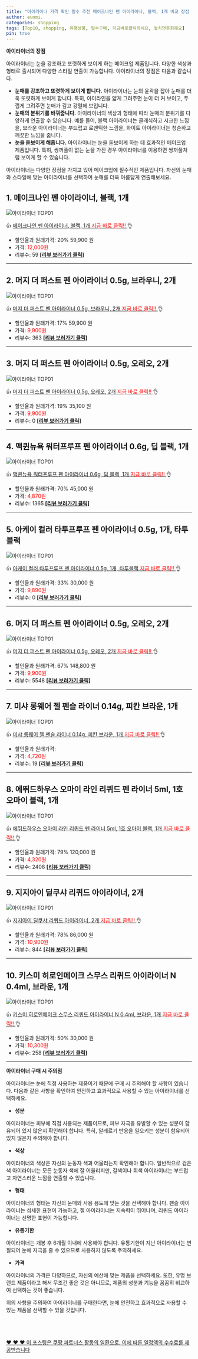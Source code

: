 ```yaml
---
title: "아이라이너 가격 확인 필수 추천 메이크나인 펜 아이라이너, 블랙, 1개 비교 장점 구매가이드"
author: eunmi.
categories: shopping
tags: [Top10, shopping, 유행상품, 필수구매, 지금바로클릭하세요, 놓치면후회해요]
pin: true
---
```

**아이라이너의 장점**

아이라이너는 눈을 강조하고 또렷하게 보이게 하는 메이크업 제품입니다. 다양한 색상과 형태로 출시되어 다양한 스타일 연출이 가능합니다. 아이라이너의 장점은 다음과 같습니다.

* **눈매를 강조하고 또렷하게 보이게 합니다.** 아이라이너는 눈의 윤곽을 잡아 눈매를 더욱 또렷하게 보이게 합니다. 특히, 아이라인을 얇게 그려주면 눈이 더 커 보이고, 두껍게 그려주면 눈매가 깊고 강렬해 보입니다.
* **눈매의 분위기를 바꿔줍니다.** 아이라이너의 색상과 형태에 따라 눈매의 분위기를 다양하게 연출할 수 있습니다. 예를 들어, 블랙 아이라이너는 클래식하고 시크한 느낌을, 브라운 아이라이너는 부드럽고 로맨틱한 느낌을, 화이트 아이라이너는 청순하고 깨끗한 느낌을 줍니다.
* **눈을 돋보이게 해줍니다.** 아이라이너는 눈을 돋보이게 하는 데 효과적인 메이크업 제품입니다. 특히, 쌍꺼풀이 없는 눈을 가진 경우 아이라이너를 이용하면 쌍꺼풀처럼 보이게 할 수 있습니다.

아이라이너는 다양한 장점을 가지고 있어 메이크업에 필수적인 제품입니다. 자신의 눈매와 스타일에 맞는 아이라이너를 선택하여 눈매를 더욱 아름답게 연출해보세요.

   

## 1. 메이크나인 펜 아이라이너, 블랙, 1개

![아이라이너 TOP01](https://thumbnail7.coupangcdn.com/thumbnails/remote/230x230ex/image/vendor_inventory/ea43/c68067f18618fa0f06dac26f2a23d2fc9b6d5cd3425e162d452a47096303.jpg)


👍 [메이크나인 펜 아이라이너, 블랙, 1개 <font color=red> 지금 바로 클릭!! </font> ](https://link.coupang.com/re/AFFSDP?lptag=AF3617701&subid=GithubCoopas&pageKey=7395828228&traceid=V0-153&itemId=19131318167&vendorItemId=86250945754) 👌 


- 할인율과 원래가격: 20%  59,900   원
- 가격: <span style='color:red'>12,000원</span>
- 리뷰수: 59  [**[리뷰 보러가기 클릭]**](https://link.coupang.com/re/AFFSDP?lptag=AF3617701&subid=GithubCoopas&pageKey=7395828228&traceid=V0-153&itemId=19131318167&vendorItemId=86250945754)

---


   

## 2. 머지 더 퍼스트 펜 아이라이너 0.5g, 브라우니, 2개

![아이라이너 TOP01](https://thumbnail9.coupangcdn.com/thumbnails/remote/230x230ex/image/retail/images/1319186185797578-a1b7aaf0-85e2-467f-85df-0e451a73b624.jpg)


👍 [머지 더 퍼스트 펜 아이라이너 0.5g, 브라우니, 2개 <font color=red> 지금 바로 클릭!! </font> ](https://link.coupang.com/re/AFFSDP?lptag=AF3617701&subid=GithubCoopas&pageKey=15174958&traceid=V0-153&itemId=19166816681&vendorItemId=4441625139) 👌 


- 할인율과 원래가격: 17%  59,900   원
- 가격: <span style='color:red'>9,900원</span>
- 리뷰수: 363  [**[리뷰 보러가기 클릭]**](https://link.coupang.com/re/AFFSDP?lptag=AF3617701&subid=GithubCoopas&pageKey=15174958&traceid=V0-153&itemId=19166816681&vendorItemId=4441625139)

---


   

## 3. 머지 더 퍼스트 펜 아이라이너 0.5g, 오레오, 2개

![아이라이너 TOP01](https://thumbnail6.coupangcdn.com/thumbnails/remote/230x230ex/image/retail/images/4883352667342984-a6ebb3ea-9c69-4c09-9d37-dde7c535de74.jpg)


👍 [머지 더 퍼스트 펜 아이라이너 0.5g, 오레오, 2개 <font color=red> 지금 바로 클릭!! </font> ](https://link.coupang.com/re/AFFSDP?lptag=AF3617701&subid=GithubCoopas&pageKey=15174958&traceid=V0-153&itemId=549372020&vendorItemId=4441625120) 👌 


- 할인율과 원래가격: 19%  35,100   원
- 가격: <span style='color:red'>9,900원</span>
- 리뷰수: 0  [**[리뷰 보러가기 클릭]**](https://link.coupang.com/re/AFFSDP?lptag=AF3617701&subid=GithubCoopas&pageKey=15174958&traceid=V0-153&itemId=549372020&vendorItemId=4441625120)

---


   

## 4. 맥퀸뉴욕 워터프루프 펜 아이라이너 0.6g, 딥 블랙, 1개

![아이라이너 TOP01](https://thumbnail8.coupangcdn.com/thumbnails/remote/230x230ex/image/retail/images/7647147975683-d50052ba-4a5d-45f2-addb-8e2336d27ffe.jpg)


👍 [맥퀸뉴욕 워터프루프 펜 아이라이너 0.6g, 딥 블랙, 1개 <font color=red> 지금 바로 클릭!! </font> ](https://link.coupang.com/re/AFFSDP?lptag=AF3617701&subid=GithubCoopas&pageKey=2105050142&traceid=V0-153&itemId=9267927&vendorItemId=3013328966) 👌 


- 할인율과 원래가격: 70%  45,000   원
- 가격: <span style='color:red'>4,870원</span>
- 리뷰수: 1365  [**[리뷰 보러가기 클릭]**](https://link.coupang.com/re/AFFSDP?lptag=AF3617701&subid=GithubCoopas&pageKey=2105050142&traceid=V0-153&itemId=9267927&vendorItemId=3013328966)

---


   

## 5. 아케이 컬러 타투프루프 펜 아이라이너 0.5g, 1개, 타투블랙

![아이라이너 TOP01](https://thumbnail6.coupangcdn.com/thumbnails/remote/230x230ex/image/retail/images/2023/05/08/18/0/c545d6bb-f670-4fc4-8cda-a9a8b0fe6e66.jpg)


👍 [아케이 컬러 타투프루프 펜 아이라이너 0.5g, 1개, 타투블랙 <font color=red> 지금 바로 클릭!! </font> ](https://link.coupang.com/re/AFFSDP?lptag=AF3617701&subid=GithubCoopas&pageKey=7038673944&traceid=V0-153&itemId=17398975853&vendorItemId=85907237920) 👌 


- 할인율과 원래가격: 33%  30,000   원
- 가격: <span style='color:red'>9,890원</span>
- 리뷰수: 0  [**[리뷰 보러가기 클릭]**](https://link.coupang.com/re/AFFSDP?lptag=AF3617701&subid=GithubCoopas&pageKey=7038673944&traceid=V0-153&itemId=17398975853&vendorItemId=85907237920)

---


   

## 6. 머지 더 퍼스트 펜 아이라이너 0.5g, 오레오, 2개

![아이라이너 TOP01](https://thumbnail6.coupangcdn.com/thumbnails/remote/230x230ex/image/retail/images/4883352667342984-a6ebb3ea-9c69-4c09-9d37-dde7c535de74.jpg)


👍 [머지 더 퍼스트 펜 아이라이너 0.5g, 오레오, 2개 <font color=red> 지금 바로 클릭!! </font> ](https://link.coupang.com/re/AFFSDP?lptag=AF3617701&subid=GithubCoopas&pageKey=15174958&traceid=V0-153&itemId=549372020&vendorItemId=4441625120) 👌 


- 할인율과 원래가격: 67%  148,800   원
- 가격: <span style='color:red'>9,900원</span>
- 리뷰수: 5548  [**[리뷰 보러가기 클릭]**](https://link.coupang.com/re/AFFSDP?lptag=AF3617701&subid=GithubCoopas&pageKey=15174958&traceid=V0-153&itemId=549372020&vendorItemId=4441625120)

---


   

## 7. 미샤 롱웨어 젤 펜슬 라이너 0.14g, 피칸 브라운, 1개

![아이라이너 TOP01](https://thumbnail9.coupangcdn.com/thumbnails/remote/230x230ex/image/retail/images/501135698752413-ee63b675-bc6b-47f3-bca3-0291bea67576.jpg)


👍 [미샤 롱웨어 젤 펜슬 라이너 0.14g, 피칸 브라운, 1개 <font color=red> 지금 바로 클릭!! </font> ](https://link.coupang.com/re/AFFSDP?lptag=AF3617701&subid=GithubCoopas&pageKey=140401459&traceid=V0-153&itemId=412295494&vendorItemId=4011214635) 👌 


- 할인율과 원래가격: 
- 가격: <span style='color:red'>4,720원</span>
- 리뷰수: 19  [**[리뷰 보러가기 클릭]**](https://link.coupang.com/re/AFFSDP?lptag=AF3617701&subid=GithubCoopas&pageKey=140401459&traceid=V0-153&itemId=412295494&vendorItemId=4011214635)

---


   

## 8. 에뛰드하우스 오마이 라인 리퀴드 펜 라이너 5ml, 1호 오마이 블랙, 1개

![아이라이너 TOP01](https://thumbnail10.coupangcdn.com/thumbnails/remote/230x230ex/image/retail/images/5674782841360797-c40a80d1-fc17-46d3-94e2-6901aefebee7.jpg)


👍 [에뛰드하우스 오마이 라인 리퀴드 펜 라이너 5ml, 1호 오마이 블랙, 1개 <font color=red> 지금 바로 클릭!! </font> ](https://link.coupang.com/re/AFFSDP?lptag=AF3617701&subid=GithubCoopas&pageKey=1448941682&traceid=V0-153&itemId=482209624&vendorItemId=3041424025) 👌 


- 할인율과 원래가격: 79%  120,000   원
- 가격: <span style='color:red'>4,320원</span>
- 리뷰수: 2408  [**[리뷰 보러가기 클릭]**](https://link.coupang.com/re/AFFSDP?lptag=AF3617701&subid=GithubCoopas&pageKey=1448941682&traceid=V0-153&itemId=482209624&vendorItemId=3041424025)

---


   

## 9. 지지아이 딜쿠샤 리퀴드 아이라이너, 2개

![아이라이너 TOP01](https://thumbnail8.coupangcdn.com/thumbnails/remote/230x230ex/image/vendor_inventory/images/2017/11/10/17/6/8b8532ac-deb1-4dc2-843a-32037d4e56fa.jpg)


👍 [지지아이 딜쿠샤 리퀴드 아이라이너, 2개 <font color=red> 지금 바로 클릭!! </font> ](https://link.coupang.com/re/AFFSDP?lptag=AF3617701&subid=GithubCoopas&pageKey=14899631&traceid=V0-153&itemId=166919446&vendorItemId=3395405665) 👌 


- 할인율과 원래가격: 78%  86,000   원
- 가격: <span style='color:red'>10,900원</span>
- 리뷰수: 844  [**[리뷰 보러가기 클릭]**](https://link.coupang.com/re/AFFSDP?lptag=AF3617701&subid=GithubCoopas&pageKey=14899631&traceid=V0-153&itemId=166919446&vendorItemId=3395405665)

---


   

## 10. 키스미 히로인메이크 스무스 리퀴드 아이라이너 N 0.4ml, 브라운, 1개

![아이라이너 TOP01](https://thumbnail7.coupangcdn.com/thumbnails/remote/230x230ex/image/retail/images/984827747096982-b71bfa54-58f9-4ea9-8eb1-e61c0fd34d81.jpg)


👍 [키스미 히로인메이크 스무스 리퀴드 아이라이너 N 0.4ml, 브라운, 1개 <font color=red> 지금 바로 클릭!! </font> ](https://link.coupang.com/re/AFFSDP?lptag=AF3617701&subid=GithubCoopas&pageKey=297207&traceid=V0-153&itemId=687952&vendorItemId=3000042417) 👌 


- 할인율과 원래가격: 50%  30,000   원
- 가격: <span style='color:red'>10,300원</span>
- 리뷰수: 258  [**[리뷰 보러가기 클릭]**](https://link.coupang.com/re/AFFSDP?lptag=AF3617701&subid=GithubCoopas&pageKey=297207&traceid=V0-153&itemId=687952&vendorItemId=3000042417)

---
**아이라이너 구매 시 주의점**

아이라이너는 눈에 직접 사용하는 제품이기 때문에 구매 시 주의해야 할 사항이 있습니다. 다음과 같은 사항을 확인하여 안전하고 효과적으로 사용할 수 있는 아이라이너를 선택하세요.

* **성분**

아이라이너는 피부에 직접 사용되는 제품이므로, 피부 자극을 유발할 수 있는 성분이 함유되어 있지 않은지 확인해야 합니다. 특히, 알레르기 반응을 일으키는 성분이 함유되어 있지 않은지 주의해야 합니다.

* **색상**

아이라이너의 색상은 자신의 눈동자 색과 어울리는지 확인해야 합니다. 일반적으로 검은색 아이라이너는 모든 눈동자 색에 잘 어울리지만, 갈색이나 회색 아이라이너는 부드럽고 자연스러운 느낌을 연출할 수 있습니다.

* **형태**

아이라이너의 형태는 자신의 눈매와 사용 용도에 맞는 것을 선택해야 합니다. 펜슬 아이라이너는 섬세한 표현이 가능하고, 젤 아이라이너는 지속력이 뛰어나며, 리퀴드 아이라이너는 선명한 표현이 가능합니다.

* **유통기한**

아이라이너는 개봉 후 6개월 이내에 사용해야 합니다. 유통기한이 지난 아이라이너는 변질되어 눈에 자극을 줄 수 있으므로 사용하지 않도록 주의하세요.

* **가격**

아이라이너의 가격은 다양하므로, 자신의 예산에 맞는 제품을 선택하세요. 또한, 유명 브랜드 제품이라고 해서 무조건 좋은 것은 아니므로, 제품의 성분과 기능을 꼼꼼히 비교하여 선택하는 것이 좋습니다.

위의 사항을 주의하여 아이라이너를 구매한다면, 눈에 안전하고 효과적으로 사용할 수 있는 제품을 선택할 수 있을 것입니다.<br><br><br><br><br> [ ❤ ❤ ❤ 이 포스팅은 쿠팡 파트너스 활동의 일환으로, 이에 따른 일정액의 수수료를 제공받습니다](https://link.coupang.com/a/bcEFyh)